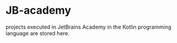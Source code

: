 # JB-academy
projects executed in JetBrains Academy in the Kotlin programming language are stored here.
